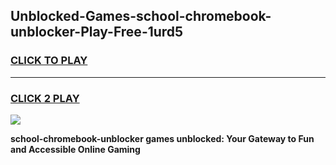 
## Unblocked-Games-school-chromebook-unblocker-Play-Free-1urd5
<h3>
<a href="https://premium76.site?title=school-chromebook-unblocker&ref=21A">CLICK TO PLAY</a></h3>
<hr>

<h3>
<a href="https://premium76.site?title=school-chromebook-unblocker&ref=21A">CLICK 2 PLAY</a>
  
</h3>

<a href="https://premium76.site?title=school-chromebook-unblocker&ref=21A"><img src="https://clearcache.store/games.png"></a>


**school-chromebook-unblocker games unblocked: Your Gateway to Fun and Accessible Online Gaming**
